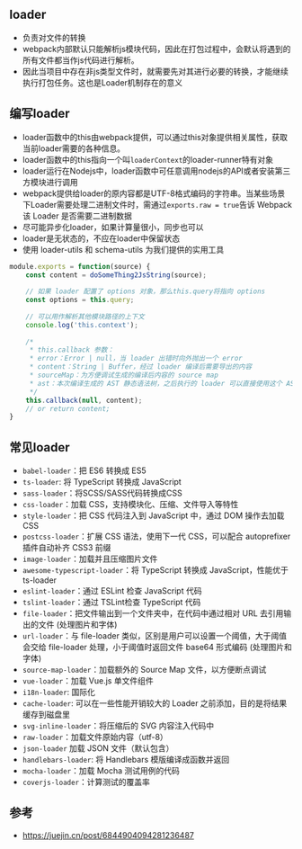 ## loader
- 负责对文件的转换
- webpack内部默认只能解析js模块代码，因此在打包过程中，会默认将遇到的所有文件都当作js代码进行解析。
- 因此当项目中存在非js类型文件时，就需要先对其进行必要的转换，才能继续执行打包任务。这也是Loader机制存在的意义

## 编写loader
- loader函数中的this由webpack提供，可以通过this对象提供相关属性，获取当前loader需要的各种信息。
- loader函数中的this指向一个叫`loaderContext`的loader-runner特有对象
- loader运行在Nodejs中，loader函数中可任意调用nodejs的API或者安装第三方模块进行调用
- webpack提供给loader的原内容都是UTF-8格式编码的字符串。当某些场景下Loader需要处理二进制文件时，需通过`exports.raw = true`告诉 Webpack 该 Loader 是否需要二进制数据
- 尽可能异步化loader，如果计算量很小，同步也可以
- loader是无状态的，不应在loader中保留状态
- 使用 loader-utils 和 schema-utils 为我们提供的实用工具
```js
module.exports = function(source) {
    const content = doSomeThing2JsString(source);
    
    // 如果 loader 配置了 options 对象，那么this.query将指向 options
    const options = this.query;
    
    // 可以用作解析其他模块路径的上下文
    console.log('this.context');
    
    /*
     * this.callback 参数：
     * error：Error | null，当 loader 出错时向外抛出一个 error
     * content：String | Buffer，经过 loader 编译后需要导出的内容
     * sourceMap：为方便调试生成的编译后内容的 source map
     * ast：本次编译生成的 AST 静态语法树，之后执行的 loader 可以直接使用这个 AST，进而省去重复生成 AST 的过程
     */
    this.callback(null, content);
    // or return content;
}
```

## 常见loader
- `babel-loader`：把 ES6 转换成 ES5
- `ts-loader`: 将 TypeScript 转换成 JavaScript
- `sass-loader`：将SCSS/SASS代码转换成CSS
- `css-loader`：加载 CSS，支持模块化、压缩、文件导入等特性
- `style-loader`：把 CSS 代码注入到 JavaScript 中，通过 DOM 操作去加载 CSS
- `postcss-loader`：扩展 CSS 语法，使用下一代 CSS，可以配合 autoprefixer 插件自动补齐 CSS3 前缀
- `image-loader`：加载并且压缩图片文件
- `awesome-typescript-loader`：将 TypeScript 转换成 JavaScript，性能优于 ts-loader
- `eslint-loader`：通过 ESLint 检查 JavaScript 代码
- `tslint-loader`：通过 TSLint检查 TypeScript 代码
- `file-loader`：把文件输出到一个文件夹中，在代码中通过相对 URL 去引用输出的文件 (处理图片和字体)
- `url-loader`：与 file-loader 类似，区别是用户可以设置一个阈值，大于阈值会交给 file-loader 处理，小于阈值时返回文件 base64 形式编码 (处理图片和字体)
- `source-map-loader`：加载额外的 Source Map 文件，以方便断点调试
- `vue-loader`：加载 Vue.js 单文件组件
- `i18n-loader`: 国际化
- `cache-loader`: 可以在一些性能开销较大的 Loader 之前添加，目的是将结果缓存到磁盘里
- `svg-inline-loader`：将压缩后的 SVG 内容注入代码中
- `raw-loader`：加载文件原始内容（utf-8）
- `json-loader` 加载 JSON 文件（默认包含）
- `handlebars-loader`: 将 Handlebars 模版编译成函数并返回
- `mocha-loader`：加载 Mocha 测试用例的代码
- `coverjs-loader`：计算测试的覆盖率

## 参考
- https://juejin.cn/post/6844904094281236487